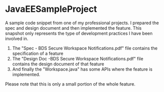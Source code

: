 # JavaEESampleProject
A sample code snippet from one of my professional projects. I prepared the spec and design document and then implemented the feature. This snapshot only represents the type of development practices I have been involved in.

1. The "Spec - BDS Secure Workspace Notifications.pdf" file contains the specification of a feature
2. The "Design Doc -BDS Secure Workspace Notifications.pdf" file contains the design document of that feature
3. And finally the "Workspace.java" has some APIs where the feature is implemented. 
 
Please note that this is only a small portion of the whole feature.
